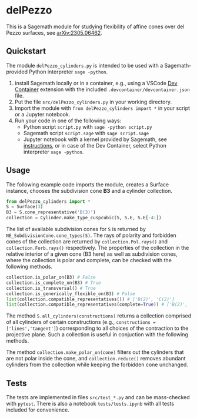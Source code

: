 # delPezzo

This is a Sagemath module for studying flexibility of affine cones over del Pezzo surfaces, see [arXiv:2305.06462](https://arxiv.org/abs/2305.06462). 



## Quickstart

The module `delPezzo_cylinders.py` is intended to be used with a Sagemath-provided Python interpreter `sage -python`.

1. install Sagemath locally or in a container, e.g., using a VSCode [Dev Container](https://code.visualstudio.com/docs/devcontainers/containers) extension with the included `.devcontainer/devcontainer.json` file.
2. Put the file `src/delPezzo_cylinders.py` in your working directory.
3. Import the module with `from delPezzo_cylinders import *` in your script or a Jupyter notebook.
4. Run your code in one of the following ways:
   - Python script `script.py` with `sage -python script.py`
   - Sagemath script `script.sage` with `sage script.sage`
   - Jupyter notebook with a kernel provided by Sagemath, see [instructions](https://doc.sagemath.org/html/en/installation/launching.html), or in case of the Dev Container, select Python interpreter `sage -python`.

## Usage

The following example code imports the module,
creates a Surface instance, chooses the subdivision cone **B3** and a cylinder collection.

```python
from delPezzo_cylinders import *
S = Surface(3)
B3 = S.cone_representative('B(3)')
collection = Cylinder.make_type_cuspcubic(S, S.E, S.E[-4:])
```

The list of available subdivision cones for `S` is returned by `NE_SubdivisionCone.cone_types(S)`.
The rays of polarity and forbidden cones of the collection are returned by `collection.Pol.rays()`
and `collection.Forb.rays()` respectively.
The properties of the collection in the relative interior of a given cone (B3 here) as well as subdivision cones, 
where the collection is polar and complete, can be checked with the following methods.

```python
collection.is_polar_on(B3) # False
collection.is_complete_on(B3) # True
collection.is_transversal() # True
collection.is_generically_flexible_on(B3) # False
list(collection.compatible_representatives()) # ['B(2)', 'C(2)']
list(collection.compatible_representatives(complete=True)) # ['B(2)', 'C(2)']
```

The method `S.all_cylinders(constructions)` returns a collection comprised of
all cylinders of certain constructions (e.g., `constructions = ['lines','tangent']`)
corresponding to all choices of the contraction to the projective plane. Such a collection is useful in conjuction with the
following methods.

The method `collection.make_polar_on(cone)` filters out the cylinders that are
not polar inside the cone, and `collection.reduce()` removes abundant cylinders from
the collection while keeping the forbidden cone unchanged.


## Tests

The tests are implemented in files `src/test_*.py` and can be mass-checked with `pytest`. There is also a notebook `tests/tests.ipynb` with all tests included for convenience.